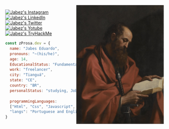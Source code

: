 <img align="right" height="380em" src="./assets/Apostolo_Paulo.jpg"/>

[![Jabez's Instagram][instagram]](https://www.instagram.com/prosa.z/)
[![Jabez's LinkedIn][linkedin]](https://www.linkedin.com/in/prosa-shell/)
[![Jabez's Twitter][twitter]](https://twitter.com/WwProsa)
[![Jabez's Yotube][youtube]](https://www.youtube.com/channel/UC3H0MX-GhakAIebnc6CiNPQ/featured)
[![Jabez's TryHackMe][tryhackme]](https://tryhackme.com/p/Prsa)

[instagram]: https://img.shields.io/badge/Instagram-845AE6?style=flat&labelColor=black&logo=instagram&logoColor=white&link=https://www.instagram.com/prosa.z/
[linkedin]: https://img.shields.io/badge/LinkedIn-845AE6?style=flat&labelColor=black&logo=LinkedIn&logoColor=white&link=https://www.linkedin.com/in/prosa-shell/
[twitter]: https://img.shields.io/badge/Twitter-845AE6?style=flat&labelColor=black&logo=twitter&logoColor=white&link=https://twitter.com/WwProsa
[youtube]: https://img.shields.io/badge/Youtube-845AE6?style=flat&labelColor=black&logo=youtube&logoColor=white&link=/https://www.youtube.com/channel/UC3H0MX-GhakAIebnc6CiNPQ
[tryhackme]: https://img.shields.io/badge/TryHackMe-845AE6?style=flat&labelColor=black&logo=TryHackMe&logoColor=white&link=https://tryhackme.com/p/Prsa

```javascript
const zProsa.dev = {
  name: "Jabes Eduardo",
  pronouns: "~(his/he)",
  age: 14,
  EducationalStatus: "Fundamental 8",
  work: "freelancer",
  city: "Tianguá",
  state: "CE",
  country: "BR",
  personalStatus: "studying, Job, developing",

  programmingLanguages:
  ["Html", "Css", "Javascript", "Java", "Git", "sql"],
  "langs": "Portuguese and English",
}
```
